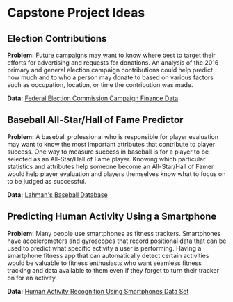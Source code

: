 # Capstone Project Ideas

## Election Contributions
**Problem:** Future campaigns may want to know where best to target their efforts
for advertising and requests for donations.  An analysis of the 2016 primary
and general election campaign contributions could help predict how much
and to who a person may donate to based on various factors such as occupation,
location, or time the contribution was made.

**Data:** <a href="http://classic.fec.gov/disclosurep/PDownload.do" target="new">Federal Election Commission Campaign Finance Data</a>

## Baseball All-Star/Hall of Fame Predictor
**Problem:** A baseball professional who is responsible for player evaluation may
want to know the most important attributes that contribute to player success.
One way to measure success in baseball is for a player to be selected as an
All-Star/Hall of Fame player.  Knowing which particular statistics and
attributes help someone become an All-Star/Hall of Famer would help player 
evaluation and players themselves know what to focus on to be judged as successful.

**Data:** [Lahman's Baseball Database](http://seanlahman.com/baseball-archive/statistics/)

## Predicting Human Activity Using a Smartphone
**Problem:** Many people use smartphones as fitness trackers.  Smartphones have
accelerometers and gyroscopes that record positional data that can be used
to predict what specific activity a user is performing.  Having a smartphone fitness
app that can automatically detect certain activities would be valuable to fitness
enthusiasts who want seamless fitness tracking and data available to them even if they
forget to turn their tracker on for an activity.

**Data:** [Human Activity Recognition Using Smartphones Data Set](http://archive.ics.uci.edu/ml/datasets/Human+Activity+Recognition+Using+Smartphones)
